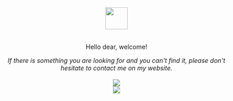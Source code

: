 
<div align="center">
    <img src="https://cansayan.com.tr/assets/img/logo.svg" height="50"/>
    <br/>
    <br/>
    <p>Hello dear, welcome!</p>
    <em>If there is something you are looking for and you can't find it, please don't hesitate to contact me on my website.</em>
    <br/>
    <br/>
    <img src="https://cansayan.com.tr/assets/upload/tr/kategori/projeler/projeler.jpg"/>
    <br/>
    <img src="https://cansayan.com.tr/assets/img/mulberry.svg"/>
</div>
